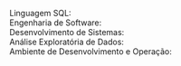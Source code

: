 Linguagem SQL:  
Engenharia de Software:  
Desenvolvimento de Sistemas:  
Análise Exploratória de Dados:  
Ambiente de Desenvolvimento e Operação:  
